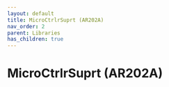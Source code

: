 ```yaml
---
layout: default
title: MicroCtrlrSuprt (AR202A)
nav_order: 2
parent: Libraries
has_children: true
---
```

# MicroCtrlrSuprt (AR202A)
